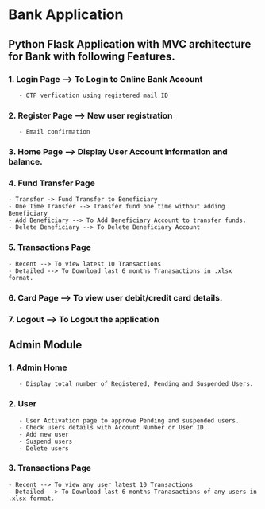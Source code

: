 # Bank Application 

## Python Flask Application with MVC architecture for Bank with following Features.

### 1. Login Page --> To Login to Online Bank Account
       - OTP verfication using registered mail ID

### 2. Register Page --> New user registration 
       - Email confirmation 

### 3. Home Page --> Display User Account information and balance.

### 4. Fund Transfer Page 
    - Transfer -> Fund Transfer to Beneficiary
    - One Time Transfer --> Transfer fund one time without adding Beneficiary
    - Add Beneficiary --> To Add Beneficiary Account to transfer funds.
    - Delete Beneficiary --> To Delete Beneficiary Account

### 5. Transactions Page
    - Recent --> To view latest 10 Transactions
    - Detailed --> To Download last 6 months Tranasactions in .xlsx format.

### 6. Card Page --> To view user debit/credit card details.

### 7. Logout --> To Logout the application

    
## Admin Module

### 1. Admin Home
       - Display total number of Registered, Pending and Suspended Users.

### 2. User
       - User Activation page to approve Pending and suspended users.
       - Check users details with Account Number or User ID.
       - Add new user
       - Suspend users
       - Delete users

### 3. Transactions Page
    - Recent --> To view any user latest 10 Transactions
    - Detailed --> To Download last 6 months Tranasactions of any users in .xlsx format.

